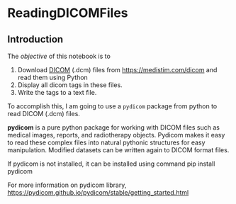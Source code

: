 # ReadingDICOMFiles

## Introduction

The *objective* of this notebook is to

1. Download [DICOM](https://www.dicomlibrary.com/dicom/) (.dcm) files from https://medistim.com/dicom and read them using Python
2. Display all dicom tags in these files.
3. Write the tags to a text file.

To accomplish this, I am going to use a `pydicom` package from python to read DICOM (.dcm) files.

**pydicom** is a pure python package for working with DICOM files such as medical images, reports, and radiotherapy objects. 
Pydicom makes it easy to read these complex files into natural pythonic structures for easy manipulation. 
Modified datasets can be written again to DICOM format files.

If pydicom is not installed, it can be installed using command pip install pydicom

For more information on pydicom library,\
https://pydicom.github.io/pydicom/stable/getting_started.html
